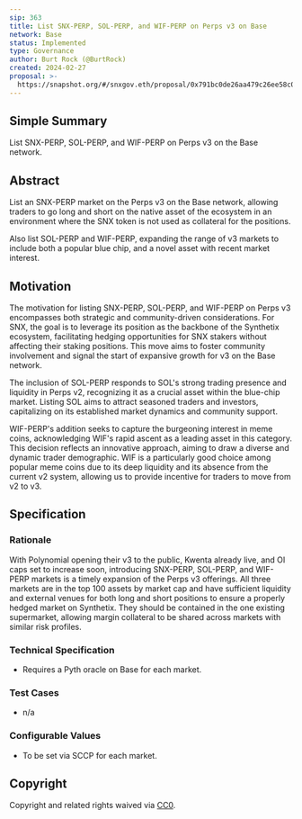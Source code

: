 ```yaml
---
sip: 363
title: List SNX-PERP, SOL-PERP, and WIF-PERP on Perps v3 on Base
network: Base
status: Implemented
type: Governance
author: Burt Rock (@BurtRock)
created: 2024-02-27
proposal: >-
  https://snapshot.org/#/snxgov.eth/proposal/0x791bc0de26aa479c26ee58c05c96da515106e5ba7625a3f900ad497d937d8911
---
```


## Simple Summary

List SNX-PERP, SOL-PERP, and WIF-PERP on Perps v3 on the Base network.

## Abstract

List an SNX-PERP market on the Perps v3 on the Base network, allowing traders to go long and short on the native asset of the ecosystem in an environment where the SNX token is not used as collateral for the positions.

Also list SOL-PERP and WIF-PERP, expanding the range of v3 markets to include both a popular blue chip, and a novel asset with recent market interest.

## Motivation

The motivation for listing SNX-PERP, SOL-PERP, and WIF-PERP on Perps v3 encompasses both strategic and community-driven considerations. For SNX, the goal is to leverage its position as the backbone of the Synthetix ecosystem, facilitating hedging opportunities for SNX stakers without affecting their staking positions. This move aims to foster community involvement and signal the start of expansive growth for v3 on the Base network.

The inclusion of SOL-PERP responds to SOL's strong trading presence and liquidity in Perps v2, recognizing it as a crucial asset within the blue-chip market. Listing SOL aims to attract seasoned traders and investors, capitalizing on its established market dynamics and community support.

WIF-PERP's addition seeks to capture the burgeoning interest in meme coins, acknowledging WIF's rapid ascent as a leading asset in this category. This decision reflects an innovative approach, aiming to draw a diverse and dynamic trader demographic. WIF is a particularly good choice among popular meme coins due to its deep liquidity and its absence from the current v2 system, allowing us to provide incentive for traders to move from v2 to v3.

## Specification

### Rationale

With Polynomial opening their v3 to the public, Kwenta already live, and OI caps set to increase soon, introducing SNX-PERP, SOL-PERP, and WIF-PERP markets is a timely expansion of the Perps v3 offerings. All three markets are in the top 100 assets by market cap and have sufficient liquidity and external venues for both long and short positions to ensure a properly hedged market on Synthetix. They should be contained in the one existing supermarket, allowing margin collateral to be shared across markets with similar risk profiles.

### Technical Specification

- Requires a Pyth oracle on Base for each market.

### Test Cases

- n/a

### Configurable Values

- To be set via SCCP for each market.

## Copyright

Copyright and related rights waived via [CC0](https://creativecommons.org/publicdomain/zero/1.0/).

